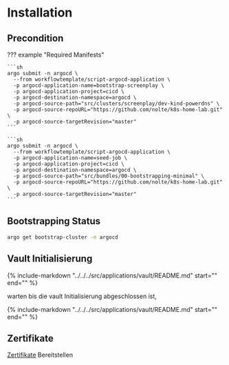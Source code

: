 # Installation


## Precondition


??? example "Required Manifests"

    ```sh
    argo submit -n argocd \
      --from workflowtemplate/script-argocd-application \
      -p argocd-application-name=bootstrap-screenplay \
      -p argocd-application-project=cicd \
      -p argocd-destination-namespace=argocd \
      -p argocd-source-path="src/clusters/screenplay/dev-kind-powerdns" \
      -p argocd-source-repoURL="https://github.com/nolte/k8s-home-lab.git" \
      -p argocd-source-targetRevision="master"
    ```

    ```sh
    argo submit -n argocd \
      --from workflowtemplate/script-argocd-application \
      -p argocd-application-name=seed-job \
      -p argocd-application-project=cicd \
      -p argocd-destination-namespace=argocd \
      -p argocd-source-path="src/bundles/00-bootstrapping-minimal" \
      -p argocd-source-repoURL="https://github.com/nolte/k8s-home-lab.git" \
      -p argocd-source-targetRevision="master"
    ```


## Bootstrapping Status

```sh
argo get bootstrap-cluster -n argocd
```

## Vault Initialisierung


{%
   include-markdown "../../../src/applications/vault/README.md"
   start="<!--vault-init-start-->"
   end="<!--vault-init-end-->"
%}

warten bis die vault Initialisierung abgeschlossen ist,

{%
   include-markdown "../../../src/applications/vault/README.md"
   start="<!--vault-init-job-start-->"
   end="<!--vault-init-job-end-->"
%}

## Zertifikate

[Zertifikate](../../services/certificates.md#bereitstellung) Bereitstellen
